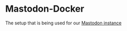 # Mastodon-Docker

The setup that is being used for our [Mastodon instance](https://mastodon.anonymousland.org)